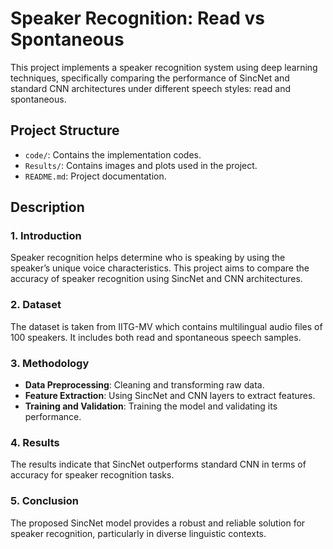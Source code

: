 # Speaker Recognition: Read vs Spontaneous

This project implements a speaker recognition system using deep learning techniques, specifically comparing the performance of SincNet and standard CNN architectures under different speech styles: read and spontaneous.

## Project Structure

- `code/`: Contains the implementation codes.
- `Results/`: Contains images and plots used in the project.
- `README.md`: Project documentation.

## Description

### 1. Introduction
Speaker recognition helps determine who is speaking by using the speaker’s unique voice characteristics. This project aims to compare the accuracy of speaker recognition using SincNet and CNN architectures.

### 2. Dataset
The dataset is taken from IITG-MV which contains multilingual audio files of 100 speakers. It includes both read and spontaneous speech samples.

### 3. Methodology
- **Data Preprocessing**: Cleaning and transforming raw data.
- **Feature Extraction**: Using SincNet and CNN layers to extract features.
- **Training and Validation**: Training the model and validating its performance.

### 4. Results
The results indicate that SincNet outperforms standard CNN in terms of accuracy for speaker recognition tasks.

### 5. Conclusion
The proposed SincNet model provides a robust and reliable solution for speaker recognition, particularly in diverse linguistic contexts.

